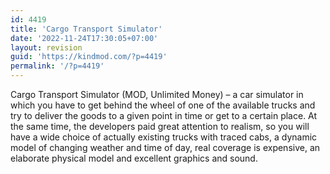 ```yaml
---
id: 4419
title: 'Cargo Transport Simulator'
date: '2022-11-24T17:30:05+07:00'
layout: revision
guid: 'https://kindmod.com/?p=4419'
permalink: '/?p=4419'
---
```


Cargo Transport Simulator (MOD, Unlimited Money) – a car simulator in which you have to get behind the wheel of one of the available trucks and try to deliver the goods to a given point in time or get to a certain place. At the same time, the developers paid great attention to realism, so you will have a wide choice of actually existing trucks with traced cabs, a dynamic model of changing weather and time of day, real coverage is expensive, an elaborate physical model and excellent graphics and sound.